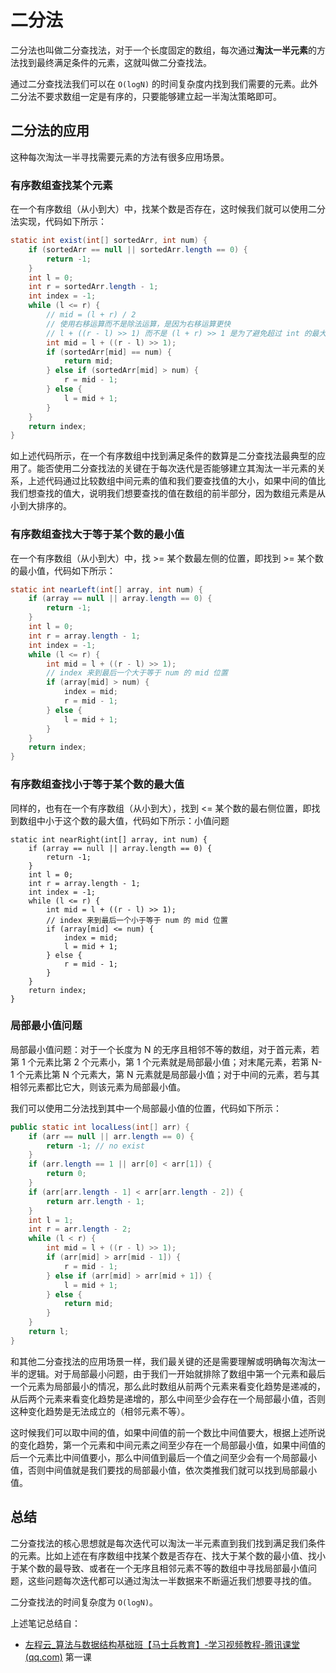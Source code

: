 # 二分法

二分法也叫做二分查找法，对于一个长度固定的数组，每次通过**淘汰一半元素**的方法找到最终满足条件的元素，这就叫做二分查找法。

通过二分查找法我们可以在 `O(logN)` 的时间复杂度内找到我们需要的元素。此外二分法不要求数组一定是有序的，只要能够建立起一半淘汰策略即可。

## 二分法的应用

这种每次淘汰一半寻找需要元素的方法有很多应用场景。

### 有序数组查找某个元素

在一个有序数组（从小到大）中，找某个数是否存在，这时候我们就可以使用二分法实现，代码如下所示：

```java
static int exist(int[] sortedArr, int num) {
    if (sortedArr == null || sortedArr.length == 0) {
        return -1;
    }
    int l = 0;
    int r = sortedArr.length - 1;
    int index = -1;
    while (l <= r) {
        // mid = (l + r) / 2
        // 使用右移运算而不是除法运算，是因为右移运算更快
        // l + ((r - l) >> 1) 而不是 (l + r) >> 1 是为了避免超过 int 的最大值
        int mid = l + ((r - l) >> 1);
        if (sortedArr[mid] == num) {
            return mid;
        } else if (sortedArr[mid] > num) {
            r = mid - 1;
        } else {
            l = mid + 1;
        }
    }
    return index;
}
```

如上述代码所示，在一个有序数组中找到满足条件的数算是二分查找法最典型的应用了。能否使用二分查找法的关键在于每次迭代是否能够建立其淘汰一半元素的关系，上述代码通过比较数组中间元素的值和我们要查找值的大小，如果中间的值比我们想查找的值大，说明我们想要查找的值在数组的前半部分，因为数组元素是从小到大排序的。

### 有序数组查找大于等于某个数的最小值

在一个有序数组（从小到大）中，找 >= 某个数最左侧的位置，即找到 >= 某个数的最小值，代码如下所示：

```java
static int nearLeft(int[] array, int num) {
    if (array == null || array.length == 0) {
        return -1;
    }
    int l = 0;
    int r = array.length - 1;
    int index = -1;
    while (l <= r) {
        int mid = l + ((r - l) >> 1);
        // index 来到最后一个大于等于 num 的 mid 位置
        if (array[mid] > num) {
            index = mid;
            r = mid - 1;
        } else {
            l = mid + 1;
        }
    }
    return index;
}
```

### 有序数组查找小于等于某个数的最大值

同样的，也有在一个有序数组（从小到大），找到 <= 某个数的最右侧位置，即找到数组中小于这个数的最大值，代码如下所示：小值问题

```
static int nearRight(int[] array, int num) {
    if (array == null || array.length == 0) {
        return -1;
    }
    int l = 0;
    int r = array.length - 1;
    int index = -1;
    while (l <= r) {
        int mid = l + ((r - l) >> 1);
        // index 来到最后一个小于等于 num 的 mid 位置
        if (array[mid] <= num) {
            index = mid;
            l = mid + 1;
        } else {
            r = mid - 1;
        }
    }
    return index;
}
```

### 局部最小值问题

局部最小值问题：对于一个长度为 N 的无序且相邻不等的数组，对于首元素，若第 1 个元素比第 2 个元素小，第 1 个元素就是局部最小值；对末尾元素，若第 N-1 个元素比第 N 个元素大，第 N 元素就是局部最小值；对于中间的元素，若与其相邻元素都比它大，则该元素为局部最小值。

我们可以使用二分法找到其中一个局部最小值的位置，代码如下所示：

```java
public static int localLess(int[] arr) {
    if (arr == null || arr.length == 0) {
        return -1; // no exist
    }
    if (arr.length == 1 || arr[0] < arr[1]) {
        return 0;
    }
    if (arr[arr.length - 1] < arr[arr.length - 2]) {
        return arr.length - 1;
    }
    int l = 1;
    int r = arr.length - 2;
    while (l < r) {
        int mid = l + ((r - l) >> 1);
        if (arr[mid] > arr[mid - 1]) {
            r = mid - 1;
        } else if (arr[mid] > arr[mid + 1]) {
            l = mid + 1;
        } else {
            return mid;
        }
    }
    return l;
}
```

和其他二分查找法的应用场景一样，我们最关键的还是需要理解或明确每次淘汰一半的逻辑。对于局部最小问题，由于我们一开始就排除了数组中第一个元素和最后一个元素为局部最小的情况，那么此时数组从前两个元素来看变化趋势是递减的，从后两个元素来看变化趋势是递增的，那么中间至少会存在一个局部最小值，否则这种变化趋势是无法成立的（相邻元素不等）。

这时候我们可以取中间的值，如果中间值的前一个数比中间值要大，根据上述所说的变化趋势，第一个元素和中间元素之间至少存在一个局部最小值，如果中间值的后一个元素比中间值要小，那么中间值到最后一个值之间至少会有一个局部最小值，否则中间值就是我们要找的局部最小值，依次类推我们就可以找到局部最小值。

## 总结

二分查找法的核心思想就是每次迭代可以淘汰一半元素直到我们找到满足我们条件的元素。比如上述在有序数组中找某个数是否存在、找大于某个数的最小值、找小于某个数的最导致、或者在一个无序且相邻元素不等的数组中寻找局部最小值问题，这些问题每次迭代都可以通过淘汰一半数据来不断逼近我们想要寻找的值。

二分查找法的时间复杂度为 `O(logN)`。

上述笔记总结自：

- [左程云_算法与数据结构基础班【马士兵教育】-学习视频教程-腾讯课堂 (qq.com)](https://ke.qq.com/course/2145184?tuin=b09cbb87) 第一课
